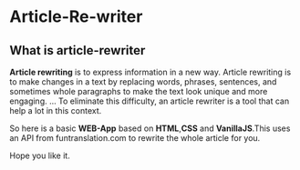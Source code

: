 # Article-Re-writer

## What is article-rewriter
<strong>Article rewriting</strong> is to express information in a new way. Article rewriting is to make changes in a text by replacing words, phrases, sentences, and sometimes whole paragraphs to make the text look unique and more engaging. ... To eliminate this difficulty, an article rewriter is a tool that can help a lot in this context.

So here is a basic <strong>WEB-App</strong> based on <strong>HTML</strong>,<strong>CSS</strong> and <strong>VanillaJS</strong>.This uses an API from funtranslation.com to rewrite the whole article for you.

Hope you like it.
